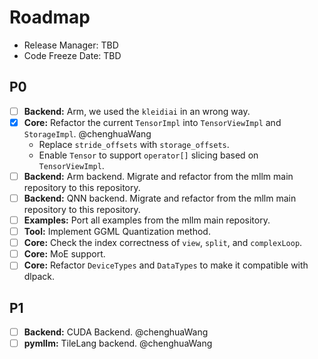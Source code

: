 # Roadmap

- Release Manager: TBD
- Code Freeze Date: TBD

## P0

- [ ] **Backend:** Arm, we used the `kleidiai` in an wrong way.
- [x] **Core:** Refactor the current `TensorImpl` into `TensorViewImpl` and `StorageImpl`. @chenghuaWang
    - Replace `stride_offsets` with `storage_offsets`.
    - Enable `Tensor` to support `operator[]` slicing based on `TensorViewImpl`.
- [ ] **Backend:** Arm backend. Migrate and refactor from the mllm main repository to this repository.
- [ ] **Backend:** QNN backend. Migrate and refactor from the mllm main repository to this repository.
- [ ] **Examples:** Port all examples from the mllm main repository.
- [ ] **Tool:** Implement GGML Quantization method.
- [ ] **Core:** Check the index correctness of `view`, `split`, and `complexLoop`.
- [ ] **Core:** MoE support.
- [ ] **Core:** Refactor `DeviceTypes` and `DataTypes` to make it compatible with dlpack.

## P1

- [ ] **Backend:** CUDA Backend. @chenghuaWang
- [ ] **pymllm:** TileLang backend. @chenghuaWang
